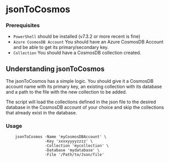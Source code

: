 # jsonToCosmos

### Prerequisites
- `PowerShell` should be installed (v7.3.2 or more recent is fine)
- `Azure CosmosDB Account` You should have an Azure CosmosDB Account and be able to get its primary/secondary key.
- `Collection` You should have a CosmosDB collection created.


## Understanding jsonToCosmos

The jsonToCosmos has a simple logic. You should give it a CosmosDB account name with its primary key, an existing collection with its database and a path to the file with the new collection to be added. 

The script will load the collections defined in the json file to the desired database in the CosmosDB account of your choice and skip the collections that already exist in the database.

### Usage
```pwsh
    jsonToCosmos -Name 'myCosmosDBAccount' \
                 -Key 'xxxxyyyyzzzz' \
                 -Collection 'mycollection' \
                 -Database 'mydatabase' \
                 -File '/Path/to/Json/file'
```
